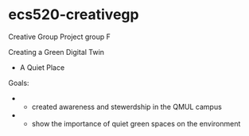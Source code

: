 # ecs520-creativegp
Creative Group Project group F

Creating a Green Digital Twin

- A Quiet Place

Goals:
- - created awareness and stewerdship in the QMUL campus
- - show the importance of quiet green spaces on the environment
